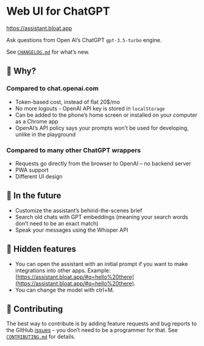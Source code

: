 # Web UI for ChatGPT

https://assistant.bloat.app

Ask questions from Open AI’s ChatGPT `gpt-3.5-turbo` engine.

See [`CHANGELOG.md`](CHANGELOG.md) for what’s new.

## 🤔 Why?

### Compared to chat.openai.com
- Token-based cost, instead of flat 20$/mo
- No more logouts - OpenAI API key is stored in `localStorage`
- Can be added to the phone’s home screen or installed on your computer as a Chrome app
- OpenAI’s API policy says your prompts won’t be used for developing, unlike in the playground

### Compared to many other ChatGPT wrappers
- Requests go directly from the browser to OpenAI – no backend server
- PWA support
- Different UI design

## 🚚 In the future
- Customize the assistant’s behind-the-scenes brief
- Search old chats with GPT embeddings (meaning your search words don’t need to be an exact match)
- Speak your messages using the Whisper API

## 👀 Hidden features
- You can open the assistant with an initial prompt if you want to make integrations into other apps. Example: [https://assistant.bloat.app/#q=hello%20there](https://assistant.bloat.app/#q=hello%20there).
- You can change the model with ctrl+M.

## 💙 Contributing
The best way to contribute is by adding feature requests and bug reports to the GitHub [issues](https://github.com/felixbade/chatgpt-web-ui/issues) – you don’t need to be a programmer for that. See [`CONTRIBUTING.md`](CONTRIBUTING.md) for details.
